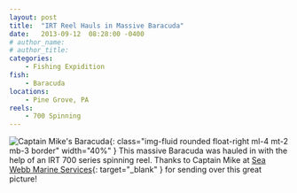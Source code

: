 ```yaml
---
layout: post
title:  "IRT Reel Hauls in Massive Baracuda"
date:   2013-09-12  08:28:00 -0400
# author_name: 
# author_title: 
categories: 
    - Fishing Expidition
fish: 
    - Baracuda
locations:
    - Pine Grove, PA
reels:
    - 700 Spinning
---
```


![Captain Mike's Baracuda](/assets/images/blog--cpt-mike-baracuda.jpg){: class="img-fluid rounded float-right ml-4 mt-2 mb-3 border" width="40%"  }
This massive Baracuda was hauled in with the help of an IRT 700 series spinning reel. Thanks to Captain Mike at [Sea Webb Marine Services](http://www.seawebb.com/){: target="_blank" } for sending over this great picture!


